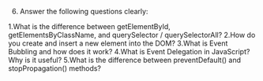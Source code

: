
6. Answer the following questions clearly:

1.What is the difference between getElementById, getElementsByClassName, and querySelector / querySelectorAll?
2.How do you create and insert a new element into the DOM?
3.What is Event Bubbling and how does it work?
4.What is Event Delegation in JavaScript? Why is it useful?
5.What is the difference between preventDefault() and stopPropagation() methods?
